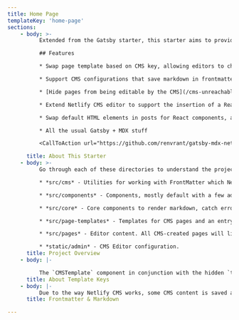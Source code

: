 ```yaml
---
title: Home Page
templateKey: 'home-page'
sections:
    - body: >-
          Extended from the Gatsby starter, this starter aims to provide an example for using Gatsby-MDX with Netlify.

          ## Features

          * Swap page template based on CMS key, allowing editors to choose different page templates

          * Support CMS configurations that save markdown in frontmatter fields with an mdx-enabled markdown renderer component (with example)

          * [Hide pages from being editable by the CMS](/cms-unreachable)

          * Extend Netlify CMS editor to support the insertion of a React component, allowing your editors to include things like buttons or testimonials

          * Swap default HTML elements in posts for React components, allowing for greater control

          * All the usual Gatsby + MDX stuff

          <CallToAction url="https://github.com/renvrant/gatsby-mdx-netlify-cms-starter" align="center" bgColor="crimson">Check out the Repo</CallToAction>

      title: About This Starter
    - body: >-
          Go through each of these directories to understand the project and extend from it.

          * *src/cms* - Utilities for working with FrontMatter which Netlify CMS depends on, example previews and example widget registration. This folder also includes a whitelist of components that will be included in the MDX render scope in **cms-components.constants.js**.

          * *src/components* - Components, mostly default with a few additions such as a call to action and a smart link.

          * *src/core* - Core components to render markdown, catch errors

          * *src/page-templates* - Templates for CMS pages and an entry template component that will be used to determine what template should be shown where. Look in particular at **cms-entry.template.js**

          * *src/pages* - Editor content. All CMS-created pages will live in the content directory. Other pages may be modified from the CMS, but cannot be created or deleted.

          * *static/admin* - CMS Editor configuration.
      title: Project Overview
    - body: |-

          The `CMSTemplate` component in conjunction with the hidden `templateKey` var controls which template will be used to render each content page. The `CMSTemplate` component will try to map the value of `templateKey` to a component, and fall back to a default if nothing is found. Please see the component for more details.
      title: About Template Keys
    - body: |-
          Due to the way Netlify CMS works, some CMS content is saved as Markdown `frontmatter` rather than actual markdown. Therefore, fields with a markdown editor will save a raw markdown string. It is up to our templates to correctly parse markdown. For this, we have the core component `<RenderMarkdown>` which will parse MDX upon receiving an MDX string and include supplied React components as appropriate. Under the hood, this uses [@mdx/runtime](https://mdxjs.com/advanced/runtime) so please look there fore configuration details.
      title: Frontmatter & Markdown

---
```

